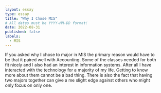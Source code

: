 ```yaml
---
layout: essay
type: essay
title: "Why I Chose MIS"
# All dates must be YYYY-MM-DD format!
date: 2022-08-31
published: false
labels:
  - MIS
---
```


If you asked why I chose to major in MIS the primary reason would have to be that it paired well with Accounting. Some of the classes needed for both fit nicely and I also had an interest in information systems. After all I have interacted with the technology for a majority of my life. Getting to know more about them cannot be a bad thing. There is also the fact that having two majors together can give a me slight edge against others who might only focus on only one. 

